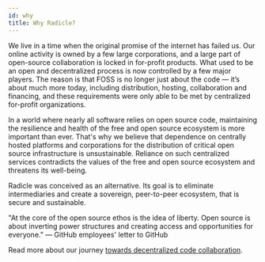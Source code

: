 ```yaml
---
id: why
title: Why Radicle?
---
```


We live in a time when the original promise of the internet has failed us. Our online activity is owned by a few large corporations, and a large part of open-source collaboration is locked in for-profit products. What used to be an open and decentralized process is now controlled by a few major players. The reason is that FOSS is no longer just about the code — it’s about much more today, including distribution, hosting, collaboration and financing, and these requirements were only able to be met by centralized for-profit organizations.

In a world where nearly all software relies on open source code, maintaining the resilience and health of the free and open source ecosystem is more important than ever. That's why we believe that dependence on centrally hosted platforms and corporations for the distribution of critical open source infrastructure is unsustainable. Reliance on such centralized services contradicts the values of the free and open source ecosystem and threatens its well-being.

Radicle was conceived as an alternative. Its goal is to eliminate intermediaries and create a sovereign, peer-to-peer ecosystem, that is secure and sustainable.

"At the core of the open source ethos is the idea of liberty. Open source is about inverting power structures and creating access and opportunities for everyone." — GitHub employees' letter to GitHub

Read more about our journey <a href="https://radicle.xyz/towards-decentralized-code-collaboration.html" target="_blank" rel="noopener noreferrer">towards decentralized code collaboration</a>.
